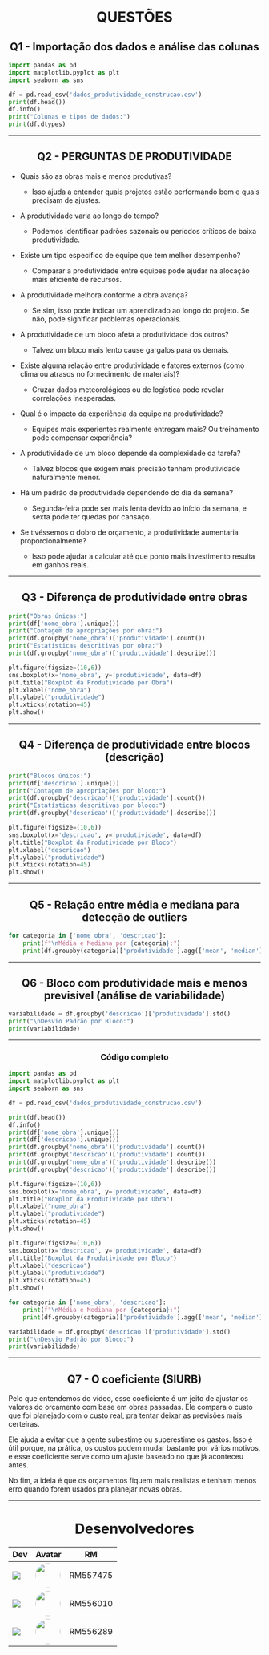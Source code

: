 <h1 align="center">QUESTÕES</h1>

<h2 align="center">Q1 - Importação dos dados e análise das colunas</h2>

```py
import pandas as pd
import matplotlib.pyplot as plt
import seaborn as sns

df = pd.read_csv('dados_produtividade_construcao.csv')
print(df.head())
df.info()
print("Colunas e tipos de dados:")
print(df.dtypes)
```

---

<h2 align="center">Q2 - PERGUNTAS DE PRODUTIVIDADE</h2>

- Quais são as obras mais e menos produtivas?
    - Isso ajuda a entender quais projetos estão performando bem e quais precisam de ajustes.

- A produtividade varia ao longo do tempo?
    - Podemos identificar padrões sazonais ou períodos críticos de baixa produtividade.

- Existe um tipo específico de equipe que tem melhor desempenho?

    - Comparar a produtividade entre equipes pode ajudar na alocação mais eficiente de recursos.

- A produtividade melhora conforme a obra avança?
    - Se sim, isso pode indicar um aprendizado ao longo do projeto. Se não, pode significar problemas operacionais.

- A produtividade de um bloco afeta a produtividade dos outros?
    - Talvez um bloco mais lento cause gargalos para os demais.

- Existe alguma relação entre produtividade e fatores externos (como clima ou atrasos no fornecimento de materiais)?
    - Cruzar dados meteorológicos ou de logística pode revelar correlações inesperadas.

- Qual é o impacto da experiência da equipe na produtividade?
    - Equipes mais experientes realmente entregam mais? Ou treinamento pode compensar experiência?

- A produtividade de um bloco depende da complexidade da tarefa?
    - Talvez blocos que exigem mais precisão tenham produtividade naturalmente menor.

- Há um padrão de produtividade dependendo do dia da semana?
    - Segunda-feira pode ser mais lenta devido ao início da semana, e sexta pode ter quedas por cansaço.

- Se tivéssemos o dobro de orçamento, a produtividade aumentaria proporcionalmente?
    - Isso pode ajudar a calcular até que ponto mais investimento resulta em ganhos reais.
 
---

<h2 align="center">Q3 - Diferença de produtividade entre obras</h2>

```py
print("Obras únicas:")
print(df['nome_obra'].unique())
print("Contagem de apropriações por obra:")
print(df.groupby('nome_obra')['produtividade'].count())
print("Estatísticas descritivas por obra:")
print(df.groupby('nome_obra')['produtividade'].describe())

plt.figure(figsize=(10,6))
sns.boxplot(x='nome_obra', y='produtividade', data=df)
plt.title("Boxplot da Produtividade por Obra")
plt.xlabel("nome_obra")
plt.ylabel("produtividade")
plt.xticks(rotation=45)
plt.show()
```
---

<h2 align="center">Q4 - Diferença de produtividade entre blocos (descrição)</h2>

```py
print("Blocos únicos:")
print(df['descricao'].unique())
print("Contagem de apropriações por bloco:")
print(df.groupby('descricao')['produtividade'].count())
print("Estatísticas descritivas por bloco:")
print(df.groupby('descricao')['produtividade'].describe())

plt.figure(figsize=(10,6))
sns.boxplot(x='descricao', y='produtividade', data=df)
plt.title("Boxplot da Produtividade por Bloco")
plt.xlabel("descricao")
plt.ylabel("produtividade")
plt.xticks(rotation=45)
plt.show()
```
---

<h2 align="center">Q5 - Relação entre média e mediana para detecção de outliers</h2>

```py
for categoria in ['nome_obra', 'descricao']:
    print(f"\nMédia e Mediana por {categoria}:")
    print(df.groupby(categoria)['produtividade'].agg(['mean', 'median']))
```
---

<h2 align="center">Q6 - Bloco com produtividade mais e menos previsível (análise de variabilidade)</h2>

```py
variabilidade = df.groupby('descricao')['produtividade'].std()
print("\nDesvio Padrão por Bloco:")
print(variabilidade)
```
---

<h3 align="center">Código completo</h3>

```py
import pandas as pd
import matplotlib.pyplot as plt
import seaborn as sns

df = pd.read_csv('dados_produtividade_construcao.csv')

print(df.head())
df.info()
print(df['nome_obra'].unique())
print(df['descricao'].unique())
print(df.groupby('nome_obra')['produtividade'].count())
print(df.groupby('descricao')['produtividade'].count())
print(df.groupby('nome_obra')['produtividade'].describe())
print(df.groupby('descricao')['produtividade'].describe())

plt.figure(figsize=(10,6))
sns.boxplot(x='nome_obra', y='produtividade', data=df)
plt.title("Boxplot da Produtividade por Obra")
plt.xlabel("nome_obra")
plt.ylabel("produtividade")
plt.xticks(rotation=45)
plt.show()

plt.figure(figsize=(10,6))
sns.boxplot(x='descricao', y='produtividade', data=df)
plt.title("Boxplot da Produtividade por Bloco")
plt.xlabel("descricao")
plt.ylabel("produtividade")
plt.xticks(rotation=45)
plt.show()

for categoria in ['nome_obra', 'descricao']:
    print(f"\nMédia e Mediana por {categoria}:")
    print(df.groupby(categoria)['produtividade'].agg(['mean', 'median']))

variabilidade = df.groupby('descricao')['produtividade'].std()
print("\nDesvio Padrão por Bloco:")
print(variabilidade)

```
---

<h2 align="center">Q7 - O coeficiente (SIURB)</h2>

Pelo que entendemos do vídeo, esse coeficiente é um jeito de ajustar os valores do orçamento com base em obras passadas. Ele compara o custo que foi planejado com o custo real, pra tentar deixar as previsões mais certeiras.

Ele ajuda a evitar que a gente subestime ou superestime os gastos. Isso é útil porque, na prática, os custos podem mudar bastante por vários motivos, e esse coeficiente serve como um ajuste baseado no que já aconteceu antes.

No fim, a ideia é que os orçamentos fiquem mais realistas e tenham menos erro quando forem usados pra planejar novas obras.

---

<h1 align="center">Desenvolvedores</h1>

| Dev | Avatar | RM |
| ------------- | ------ | ----- |
| ![](https://img.shields.io/badge/DEV-Yuri-70b2b4?style=for-the-badge&logo=github) | <a href="https://github.com/yurisilpess"><img src="https://avatars.githubusercontent.com/u/99032447?v=4" height="50" style="border-radius:30px;"></a> | RM557475 |
| ![](https://img.shields.io/badge/DEV-Igor-7ca787?style=for-the-badge&logo=github) | <a href="https://github.com/igor-soos"><img src="https://avatars.githubusercontent.com/u/164360059?v=4" height="50" style="border-radius:30px;"></a> | RM556010 |
| ![](https://img.shields.io/badge/DEV-Gustavo-516b58?style=for-the-badge&logo=github) | <a href="https://github.com/gus7a2005"><img src="https://avatars.githubusercontent.com/u/161319479?v=4" height="50" style="border-radius:30px;"></a> | RM556289 |
